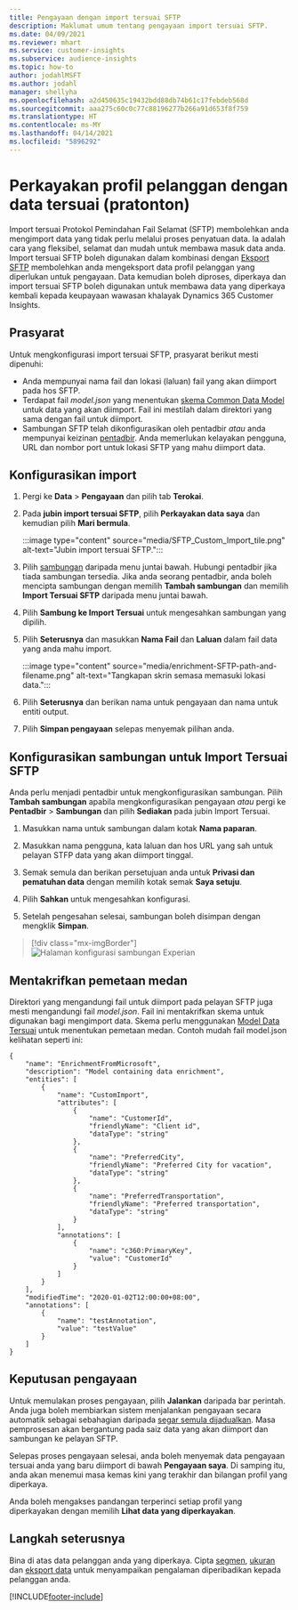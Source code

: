```yaml
---
title: Pengayaan dengan import tersuai SFTP
description: Maklumat umum tentang pengayaan import tersuai SFTP.
ms.date: 04/09/2021
ms.reviewer: mhart
ms.service: customer-insights
ms.subservice: audience-insights
ms.topic: how-to
author: jodahlMSFT
ms.author: jodahl
manager: shellyha
ms.openlocfilehash: a2d450635c19432bdd88db74b61c17febdeb568d
ms.sourcegitcommit: aaa275c60c0c77c88196277b266a91d653f8f759
ms.translationtype: HT
ms.contentlocale: ms-MY
ms.lasthandoff: 04/14/2021
ms.locfileid: "5896292"
---
```

# <a name="enrich-customer-profiles-with-custom-data-preview"></a>Perkayakan profil pelanggan dengan data tersuai (pratonton)

Import tersuai Protokol Pemindahan Fail Selamat (SFTP) membolehkan anda mengimport data yang tidak perlu melalui proses penyatuan data. Ia adalah cara yang fleksibel, selamat dan mudah untuk membawa masuk data anda. Import tersuai SFTP boleh digunakan dalam kombinasi dengan [Eksport SFTP](export-sftp.md) membolehkan anda mengeksport data profil pelanggan yang diperlukan untuk pengayaan. Data kemudian boleh diproses, diperkaya dan import tersuai SFTP boleh digunakan untuk membawa data yang diperkaya kembali kepada keupayaan wawasan khalayak Dynamics 365 Customer Insights.

## <a name="prerequisites"></a>Prasyarat

Untuk mengkonfigurasi import tersuai SFTP, prasyarat berikut mesti dipenuhi:

- Anda mempunyai nama fail dan lokasi (laluan) fail yang akan diimport pada hos SFTP.
- Terdapat fail *model.json* yang menentukan [skema Common Data Model](/common-data-model/) untuk data yang akan diimport. Fail ini mestilah dalam direktori yang sama dengan fail untuk diimport.
- Sambungan SFTP telah dikonfigurasikan oleh pentadbir *atau* anda mempunyai keizinan [pentadbir](permissions.md#administrator). Anda memerlukan kelayakan pengguna, URL dan nombor port untuk lokasi SFTP yang mahu diimport data.


## <a name="configure-the-import"></a>Konfigurasikan import

1. Pergi ke **Data** > **Pengayaan** dan pilih tab **Terokai**.

1. Pada **jubin import tersuai SFTP**, pilih **Perkayakan data saya** dan kemudian pilih **Mari bermula**.

   :::image type="content" source="media/SFTP_Custom_Import_tile.png" alt-text="Jubin import tersuai SFTP.":::

1. Pilih [sambungan](connections.md) daripada menu juntai bawah. Hubungi pentadbir jika tiada sambungan tersedia. Jika anda seorang pentadbir, anda boleh mencipta sambungan dengan memilih **Tambah sambungan** dan memilih **Import Tersuai SFTP** daripada menu juntai bawah.

1. Pilih **Sambung ke Import Tersuai** untuk mengesahkan sambungan yang dipilih.

1.  Pilih **Seterusnya** dan masukkan **Nama Fail** dan **Laluan** dalam fail data yang anda mahu import.

    :::image type="content" source="media/enrichment-SFTP-path-and-filename.png" alt-text="Tangkapan skrin semasa memasuki lokasi data.":::

1. Pilih **Seterusnya** dan berikan nama untuk pengayaan dan nama untuk entiti output. 

1. Pilih **Simpan pengayaan** selepas menyemak pilihan anda.

## <a name="configure-the-connection-for-sftp-custom-import"></a>Konfigurasikan sambungan untuk Import Tersuai SFTP 

Anda perlu menjadi pentadbir untuk mengkonfigurasikan sambungan. Pilih **Tambah sambungan** apabila mengkonfigurasikan pengayaan *atau* pergi ke **Pentadbir** > **Sambungan** dan pilih **Sediakan** pada jubin Import Tersuai.

1. Masukkan nama untuk sambungan dalam kotak **Nama paparan**.

1. Masukkan nama pengguna, kata laluan dan hos URL yang sah untuk pelayan STFP data yang akan diimport tinggal.

1. Semak semula dan berikan persetujuan anda untuk **Privasi dan pematuhan data** dengan memilih kotak semak **Saya setuju**.

1. Pilih **Sahkan** untuk mengesahkan konfigurasi.

1. Setelah pengesahan selesai, sambungan boleh disimpan dengan mengklik **Simpan**.

> [!div class="mx-imgBorder"]
   > ![Halaman konfigurasi sambungan Experian](media/enrichment-SFTP-connection.png "Halaman konfigurasi sambungan Experian")


## <a name="defining-field-mappings"></a>Mentakrifkan pemetaan medan 

Direktori yang mengandungi fail untuk diimport pada pelayan SFTP juga mesti mengandungi fail *model.json*. Fail ini mentakrifkan skema untuk digunakan bagi mengimport data. Skema perlu menggunakan [Model Data Tersuai](/common-data-model/) untuk menentukan pemetaan medan. Contoh mudah fail model.json kelihatan seperti ini:

```
{
    "name": "EnrichmentFromMicrosoft",
    "description": "Model containing data enrichment",
    "entities": [
        {
            "name": "CustomImport",
            "attributes": [
                {
                    "name": "CustomerId",
                    "friendlyName": "Client id",
                    "dataType": "string"
                },
                {
                    "name": "PreferredCity",
                    "friendlyName": "Preferred City for vacation",
                    "dataType": "string"
                },
                {
                    "name": "PreferredTransportation",
                    "friendlyName": "Preferred transportation",
                    "dataType": "string"
                }
            ],
            "annotations": [
                {
                    "name": "c360:PrimaryKey",
                    "value": "CustomerId"
                }
            ]
        }
    ],
    "modifiedTime": "2020-01-02T12:00:00+08:00",
    "annotations": [
        {
            "name": "testAnnotation",
            "value": "testValue"
        }
    ]
}
```

## <a name="enrichment-results"></a>Keputusan pengayaan

Untuk memulakan proses pengayaan, pilih **Jalankan** daripada bar perintah. Anda juga boleh membiarkan sistem menjalankan pengayaan secara automatik sebagai sebahagian daripada [segar semula dijadualkan](system.md#schedule-tab). Masa pemprosesan akan bergantung pada saiz data yang akan diimport dan sambungan ke pelayan SFTP.

Selepas proses pengayaan selesai, anda boleh menyemak data pengayaan tersuai anda yang baru diimport di bawah **Pengayaan saya**. Di samping itu, anda akan menemui masa kemas kini yang terakhir dan bilangan profil yang diperkaya.

Anda boleh mengakses pandangan terperinci setiap profil yang diperkayakan dengan memilih **Lihat data yang diperkayakan**.

## <a name="next-steps"></a>Langkah seterusnya

Bina di atas data pelanggan anda yang diperkaya. Cipta [segmen](segments.md), [ukuran](measures.md) dan [eksport data](export-destinations.md) untuk menyampaikan pengalaman diperibadikan kepada pelanggan anda.

[!INCLUDE[footer-include](../includes/footer-banner.md)]

